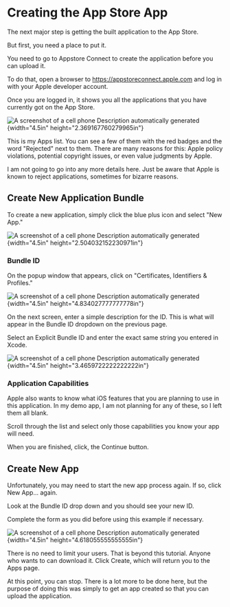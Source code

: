 # Creating the App Store App

The next major step is getting the built application to the App Store.

But first, you need a place to put it.

You need to go to Appstore Connect to create the application before you
can upload it.

To do that, open a browser to <https://appstoreconnect.apple.com> and
log in with your Apple developer account.

Once you are logged in, it shows you all the applications that you have
currently got on the App Store.

![A screenshot of a cell phone Description automatically
generated](media/image34.png){width="4.5in"
height="2.369167760279965in"}

This is my Apps list. You can see a few of them with the red badges and
the word "Rejected" next to them. There are many reasons for this: Apple
policy violations, potential copyright issues, or even value judgments
by Apple.

I am not going to go into any more details here. Just be aware that
Apple is known to reject applications, sometimes for bizarre reasons.

## Create New Application Bundle

To create a new application, simply click the blue plus icon and select
"New App."

![A screenshot of a cell phone Description automatically
generated](media/image35.png){width="4.5in"
height="2.504032152230971in"}

### Bundle ID

On the popup window that appears, click on "Certificates, Identifiers &
Profiles."

![A screenshot of a cell phone Description automatically
generated](media/image36.png){width="4.5in"
height="4.834027777777778in"}

On the next screen, enter a simple description for the ID. This is what
will appear in the Bundle ID dropdown on the previous page.

Select an Explicit Bundle ID and enter the exact same string you entered
in Xcode.

![A screenshot of a cell phone Description automatically
generated](media/image37.png){width="4.5in"
height="3.4659722222222222in"}

### Application Capabilities

Apple also wants to know what iOS features that you are planning to use
in this application. In my demo app, I am not planning for any of these,
so I left them all blank.

Scroll through the list and select only those capabilities you know your
app will need.

When you are finished, click, the Continue button.

## Create New App

Unfortunately, you may need to start the new app process again. If so,
click New App... again.

Look at the Bundle ID drop down and you should see your new ID.

Complete the form as you did before using this example if necessary.

![A screenshot of a cell phone Description automatically
generated](media/image38.png){width="4.5in"
height="4.618055555555555in"}

There is no need to limit your users. That is beyond this tutorial.
Anyone who wants to can download it. Click Create, which will return you
to the Apps page.

At this point, you can stop. There is a lot more to be done here, but
the purpose of doing this was simply to get an app created so that you
can upload the application.


